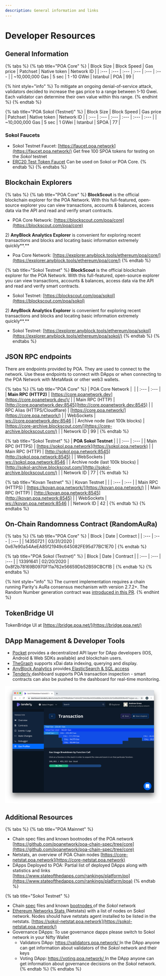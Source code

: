```yaml
---
description: General information and links
---
```


# Developer Resources

## General Information <a id="general-information"></a>

{% tabs %}
{% tab title="POA Core" %}
| Block Size | Block Speed | Gas price | Patchset | Native token | Network ID |
| :--- | :--- | :--- | :--- | :--- | :--- |
| ~10,000,000 Gas | 5 sec | 1 -10 GWei | Istanbul | POA | 99 |

{% hint style="info" %}
To mitigate an ongoing denial-of-service attack, validators decided to increase the gas price to a range between 1-10 Gwei. Each validator can determine their own value within this range.
{% endhint %}
{% endtab %}

{% tab title="POA Sokol \(Testnet\)" %}
| Block Size | Block Speed | Gas price | Patchset | Native token | Network ID |
| :--- | :--- | :--- | :--- | :--- | :--- |
| ~10,000,000 Gas | 5 sec | 1 GWei | Istanbul | SPOA | 77 |

### **Sokol Faucets**

* Sokol Testnet Faucet: [https://faucet.poa.network](https://faucet.poa.network/) Get free 100 SPOA tokens for testing on the _Sokol_ testnet 
* [ERC20 Test Token Faucet](getting-tokens-for-tests/erc20-test-token-faucet.md) Can be used on Sokol or POA Core. 
{% endtab %}
{% endtabs %}

## Blockchain Explorers

{% tabs %}
{% tab title="POA Core" %}
 **BlockScout** is the official blockchain explorer for the POA Network. With this full-featured, open-source explorer you can view transactions, accounts & balances, access data via the API and read and verify smart contracts.

* POA Core Network: [https://blockscout.com/poa/core](https://blockscout.com/poa/core)

2\) **AnyBlock Analytics Explorer** is convenient for exploring recent transactions and blocks and locating basic information extremely quickly**.**

* Poa Core Network: [https://explorer.anyblock.tools/ethereum/poa/core/](https://explorer.anyblock.tools/ethereum/poa/core/)
{% endtab %}

{% tab title="Sokol Testnet" %}
 **BlockScout** is the official blockchain explorer for the POA Network. With this full-featured, open-source explorer you can view transactions, accounts & balances, access data via the API and read and verify smart contracts.

* Sokol Testnet: [https://blockscout.com/poa/sokol](https://blockscout.com/poa/sokol)

2\) **AnyBlock Analytics Explorer** is convenient for exploring recent transactions and blocks and locating basic information extremely quickly**.**

* Sokol Testnet: [https://explorer.anyblock.tools/ethereum/poa/sokol](https://explorer.anyblock.tools/ethereum/poa/sokol/)
{% endtab %}
{% endtabs %}

## JSON RPC endpoints <a id="json-rpc-endpoints"></a>

There are endpoints provided by POA. They are used to connect to the network. Use these endpoints to connect with DApps or when connecting to the POA Network with MetaMask or other web3 wallets.

{% tabs %}
{% tab title="POA Core" %}
| POA Core Network | ​ |
| :--- | :--- |
| **Main RPC \(HTTP2\)** | [​](https://core.poanetwork.dev/)[https://core.poanetwork.dev](https://core.poanetwork.dev/)/ |
| Main RPC \(HTTP\) | [http://core.poanetwork.dev:8545](http://core.poanetwork.dev:8545) |
| RPC Alias \(HTTPS/Cloudflare\) | [https://core.poa.network/](https://core.poa.network/) |
| WebSockets | [ws://core.poanetwork.dev:8546](ws://core.poanetwork.dev:8546) |
| Archive node \(last 100k blocks\) | [https://core-archive.blockscout.com/](https://core-archive.blockscout.com/) |
| Network ID | 99 |
{% endtab %}

{% tab title="Sokol Testnet" %}
| **POA Sokol Testnet** |  |
| :--- | :--- |
| Main RPC \(HTTPS\) | [https://sokol.poa.network](https://sokol.poa.network) |
| Main RPC \(HTTP\) | [http://sokol.poa.network:8545](http://sokol.poa.network:8545) |
| WebSockets | [ws://sokol.poa.network:8546](ws://sokol.poa.network:8546) |
| Archive node \(last 100k blocks\) | [http://sokol-archive.blockscout.com/](http://sokol-archive.blockscout.com/) |
| Network ID | 77 |
{% endtab %}

{% tab title="Kovan Testnet" %}
| Kovan Testnet |  |
| :--- | :--- |
| Main RPC \(HTTPS\) | [https://kovan.poa.network/](https://kovan.poa.network/) |
| Main RPC \(HTTP\) | [http://kovan.poa.network:8545](http://kovan.poa.network:8545) |
| WebSockets | [ws://kovan.poa.network:8546](ws://kovan.poa.network:8546) |
| Network ID | 42 |
{% endtab %}
{% endtabs %}

## On-Chain Randomness Contract \(RandomAuRa\) 

{% tabs %}
{% tab title="POA Core" %}
| Block | Date | Contract |
| :--- | :--- | :--- |
| 14350721 | 03/31/2020 | 0x67e90a54AeEA85f21949c645082FE95d77BC1E70 |
{% endtab %}

{% tab title="POA Sokol \(Testnet\)" %}
| Block | Date | Contract |
| :--- | :--- | :--- |
| 13391641 | 02/20/2020 | 0x8f2b78169B0970F11a762e56659Db52B59CBCf1B |
{% endtab %}
{% endtabs %}

{% hint style="info" %}
The current implementation requires a chain running Parity's AuRa consensus mechanism with version 2.7.2+. The Random Number generation contract was [introduced in this PR](https://github.com/paritytech/parity-ethereum/pull/10946).
{% endhint %}

## TokenBridge UI

TokenBridge UI at [https://bridge.poa.net/](https://bridge.poa.net/)

## DApp Management & Developer Tools

* [Pocket](https://www.pokt.network/) provides a decentralized API layer for DApp developers \(IOS, Android & Web SDKs available\) and blockchain users.
* [TheGraph](https://thegraph.com) supports xDai data indexing, querying and display. 
* [AnyBlock Analytics](https://www.anyblockanalytics.com/) provides[ ElasticSearch & SQL access](api-and-sql-access.md)  
* [Tenderly ](https://tenderly.dev/)dashboard supports POA transaction inspection - smart contracts can also be pushed to the dashboard for real-time monitoring.

![Tenderly Dashboard Gas Profiler example](../.gitbook/assets/tenderly.png)

## **Additional Resources** <a id="additional-resources"></a>

{% tabs %}
{% tab title="POA Mainnet" %}
* Chain spec files and known bootnodes of the POA network [https://github.com/poanetwork/poa-chain-spec/tree/core](https://github.com/poanetwork/poa-chain-spec/tree/core)
* Netstats, an overview of POA Chain nodes [https://core-netstat.poa.network](https://core-netstat.poa.network)
* DApps Deployed to POA: Partial list of deployed DApps along with statistics and links [https://www.stateofthedapps.com/rankings/platform/po](https://www.stateofthedapps.com/rankings/platform/poa)
{% endtab %}

{% tab title="Sokol Testnet" %}
* Chain [spec](https://github.com/poanetwork/poa-chain-spec/blob/sokol/spec.json) files and known [bootnodes ](https://github.com/poanetwork/poa-chain-spec/blob/sokol/bootnodes.txt)of the _Sokol_ network
* [Ethereum Networks Stats ](https://github.com/cubedro/eth-netstats)\(Netstats\) with a list of nodes on Sokol network. Nodes should have netstats agent installed to be listed in the netstats. [https://sokol-netstat.poa.network](https://sokol-netstat.poa.network/)
* Governance DApps: To use governance dapps please switch to Sokol network in your Nifty Wallet
  * Validators DApp: [https://validators.poa.network/ ](https://validators.poa.network/) In the DApp anyone can get information about validators of the _Sokol_ network and their keys
  * Voting DApp: [https://voting.poa.network/ ](https://voting.poa.network/) In the DApp anyone can get information about governance decisions on the _Sokol_ network.
{% endtab %}
{% endtabs %}



